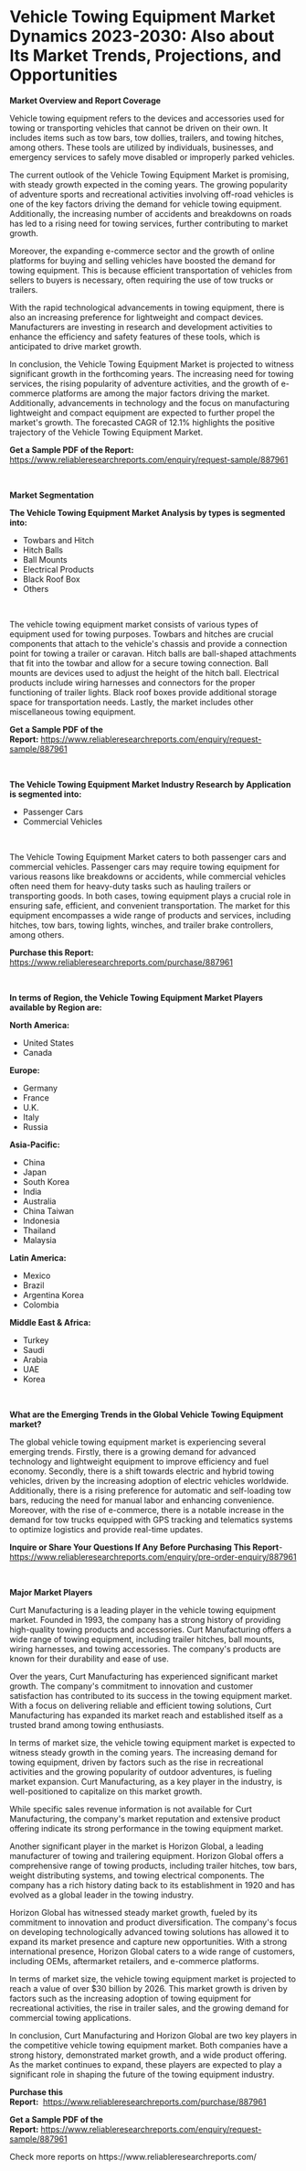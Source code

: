 <p><h1>Vehicle Towing Equipment Market Dynamics 2023-2030: Also about Its Market Trends, Projections, and Opportunities</h1></p><p><strong>Market Overview and Report Coverage</strong></p>
<p><p>Vehicle towing equipment refers to the devices and accessories used for towing or transporting vehicles that cannot be driven on their own. It includes items such as tow bars, tow dollies, trailers, and towing hitches, among others. These tools are utilized by individuals, businesses, and emergency services to safely move disabled or improperly parked vehicles.</p><p>The current outlook of the Vehicle Towing Equipment Market is promising, with steady growth expected in the coming years. The growing popularity of adventure sports and recreational activities involving off-road vehicles is one of the key factors driving the demand for vehicle towing equipment. Additionally, the increasing number of accidents and breakdowns on roads has led to a rising need for towing services, further contributing to market growth.</p><p>Moreover, the expanding e-commerce sector and the growth of online platforms for buying and selling vehicles have boosted the demand for towing equipment. This is because efficient transportation of vehicles from sellers to buyers is necessary, often requiring the use of tow trucks or trailers.</p><p>With the rapid technological advancements in towing equipment, there is also an increasing preference for lightweight and compact devices. Manufacturers are investing in research and development activities to enhance the efficiency and safety features of these tools, which is anticipated to drive market growth.</p><p>In conclusion, the Vehicle Towing Equipment Market is projected to witness significant growth in the forthcoming years. The increasing need for towing services, the rising popularity of adventure activities, and the growth of e-commerce platforms are among the major factors driving the market. Additionally, advancements in technology and the focus on manufacturing lightweight and compact equipment are expected to further propel the market's growth. The forecasted CAGR of 12.1% highlights the positive trajectory of the Vehicle Towing Equipment Market.</p></p>
<p><strong>Get a Sample PDF of the Report:</strong> <a href="https://www.reliableresearchreports.com/enquiry/request-sample/887961">https://www.reliableresearchreports.com/enquiry/request-sample/887961</a></p>
<p>&nbsp;</p>
<p><strong>Market Segmentation</strong></p>
<p><strong>The Vehicle Towing Equipment Market Analysis by types is segmented into:</strong></p>
<p><ul><li>Towbars and Hitch</li><li>Hitch Balls</li><li>Ball Mounts</li><li>Electrical Products</li><li>Black Roof Box</li><li>Others</li></ul></p>
<p>&nbsp;</p>
<p><p>The vehicle towing equipment market consists of various types of equipment used for towing purposes. Towbars and hitches are crucial components that attach to the vehicle's chassis and provide a connection point for towing a trailer or caravan. Hitch balls are ball-shaped attachments that fit into the towbar and allow for a secure towing connection. Ball mounts are devices used to adjust the height of the hitch ball. Electrical products include wiring harnesses and connectors for the proper functioning of trailer lights. Black roof boxes provide additional storage space for transportation needs. Lastly, the market includes other miscellaneous towing equipment.</p></p>
<p><strong>Get a Sample PDF of the Report:</strong>&nbsp;<a href="https://www.reliableresearchreports.com/enquiry/request-sample/887961">https://www.reliableresearchreports.com/enquiry/request-sample/887961</a></p>
<p>&nbsp;</p>
<p><strong>The Vehicle Towing Equipment Market Industry Research by Application is segmented into:</strong></p>
<p><ul><li>Passenger Cars</li><li>Commercial Vehicles</li></ul></p>
<p>&nbsp;</p>
<p><p>The Vehicle Towing Equipment Market caters to both passenger cars and commercial vehicles. Passenger cars may require towing equipment for various reasons like breakdowns or accidents, while commercial vehicles often need them for heavy-duty tasks such as hauling trailers or transporting goods. In both cases, towing equipment plays a crucial role in ensuring safe, efficient, and convenient transportation. The market for this equipment encompasses a wide range of products and services, including hitches, tow bars, towing lights, winches, and trailer brake controllers, among others.</p></p>
<p><strong>Purchase this Report:</strong>&nbsp; <a href="https://www.reliableresearchreports.com/purchase/887961">https://www.reliableresearchreports.com/purchase/887961</a></p>
<p>&nbsp;</p>
<p><strong>In terms of Region, the Vehicle Towing Equipment Market Players available by Region are:</strong></p>
<p>
    <p> <strong> North America: </strong>
        <ul>
            <li>United States</li>
            <li>Canada</li>
        </ul>
        </p> 
    <p> <strong> Europe: </strong>
        <ul>
            <li>Germany</li>
            <li>France</li>
            <li>U.K.</li>
            <li>Italy</li>
            <li>Russia</li>
        </ul>
        </p> 
    <p> <strong> Asia-Pacific: </strong>
        <ul>
            <li>China</li>
            <li>Japan</li>
            <li>South Korea</li>
            <li>India</li>
            <li>Australia</li>
            <li>China Taiwan</li>
            <li>Indonesia</li>
            <li>Thailand</li>
            <li>Malaysia</li>
        </ul>
        </p> 
    <p> <strong> Latin America: </strong>
        <ul>
            <li>Mexico</li>
            <li>Brazil</li>
            <li>Argentina Korea</li>
            <li>Colombia</li>
        </ul>
        </p> 
    <p> <strong> Middle East & Africa: </strong>
        <ul>
            <li>Turkey</li>
            <li>Saudi</li>
            <li>Arabia</li>
            <li>UAE</li>
            <li>Korea</li>
        </ul>
    </p>
    </p>
<p>&nbsp;</p>
<p><strong>What are the Emerging Trends in the Global Vehicle Towing Equipment market?</strong></p>
<p><p>The global vehicle towing equipment market is experiencing several emerging trends. Firstly, there is a growing demand for advanced technology and lightweight equipment to improve efficiency and fuel economy. Secondly, there is a shift towards electric and hybrid towing vehicles, driven by the increasing adoption of electric vehicles worldwide. Additionally, there is a rising preference for automatic and self-loading tow bars, reducing the need for manual labor and enhancing convenience. Moreover, with the rise of e-commerce, there is a notable increase in the demand for tow trucks equipped with GPS tracking and telematics systems to optimize logistics and provide real-time updates.</p></p>
<p><strong>Inquire or Share Your Questions If Any Before Purchasing This Report</strong>- <a href="https://www.reliableresearchreports.com/enquiry/pre-order-enquiry/887961">https://www.reliableresearchreports.com/enquiry/pre-order-enquiry/887961</a></p>
<p>&nbsp;</p>
<p><strong>Major Market Players</strong></p>
<p><p>Curt Manufacturing is a leading player in the vehicle towing equipment market. Founded in 1993, the company has a strong history of providing high-quality towing products and accessories. Curt Manufacturing offers a wide range of towing equipment, including trailer hitches, ball mounts, wiring harnesses, and towing accessories. The company's products are known for their durability and ease of use.</p><p>Over the years, Curt Manufacturing has experienced significant market growth. The company's commitment to innovation and customer satisfaction has contributed to its success in the towing equipment market. With a focus on delivering reliable and efficient towing solutions, Curt Manufacturing has expanded its market reach and established itself as a trusted brand among towing enthusiasts.</p><p>In terms of market size, the vehicle towing equipment market is expected to witness steady growth in the coming years. The increasing demand for towing equipment, driven by factors such as the rise in recreational activities and the growing popularity of outdoor adventures, is fueling market expansion. Curt Manufacturing, as a key player in the industry, is well-positioned to capitalize on this market growth.</p><p>While specific sales revenue information is not available for Curt Manufacturing, the company's market reputation and extensive product offering indicate its strong performance in the towing equipment market.</p><p>Another significant player in the market is Horizon Global, a leading manufacturer of towing and trailering equipment. Horizon Global offers a comprehensive range of towing products, including trailer hitches, tow bars, weight distributing systems, and towing electrical components. The company has a rich history dating back to its establishment in 1920 and has evolved as a global leader in the towing industry.</p><p>Horizon Global has witnessed steady market growth, fueled by its commitment to innovation and product diversification. The company's focus on developing technologically advanced towing solutions has allowed it to expand its market presence and capture new opportunities. With a strong international presence, Horizon Global caters to a wide range of customers, including OEMs, aftermarket retailers, and e-commerce platforms.</p><p>In terms of market size, the vehicle towing equipment market is projected to reach a value of over $30 billion by 2026. This market growth is driven by factors such as the increasing adoption of towing equipment for recreational activities, the rise in trailer sales, and the growing demand for commercial towing applications.</p><p>In conclusion, Curt Manufacturing and Horizon Global are two key players in the competitive vehicle towing equipment market. Both companies have a strong history, demonstrated market growth, and a wide product offering. As the market continues to expand, these players are expected to play a significant role in shaping the future of the towing equipment industry.</p></p>
<p><strong>Purchase this Report:</strong>&nbsp;&nbsp;<a href="https://www.reliableresearchreports.com/purchase/887961">https://www.reliableresearchreports.com/purchase/887961</a></p>
<p></p>
<p><strong>Get a Sample PDF of the Report:</strong>&nbsp;<a href="https://www.reliableresearchreports.com/enquiry/request-sample/887961">https://www.reliableresearchreports.com/enquiry/request-sample/887961</a></p>
<p>Check more reports on https://www.reliableresearchreports.com/</p>